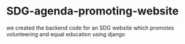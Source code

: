 # SDG-agenda-promoting-website
we created the backend code for an SDG website which promotes volunteering and equal education using django 
